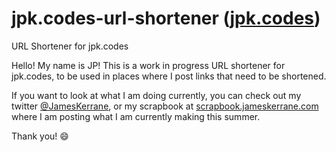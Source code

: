 # jpk.codes-url-shortener ([jpk.codes](https://jpk.codes))
URL Shortener for jpk.codes

Hello! My name is JP! This is a work in progress URL shortener for jpk.codes, to be used in places where I post links that need to be shortened.

If you want to look at what I am doing currently, you can check out my twitter [@JamesKerrane](https://twitter.com/JamesKerrane), or my scrapbook at [scrapbook.jameskerrane.com](https://scrapbook.jameskerrane.com) where I am posting what I am currently making this summer.

Thank you! 😄
